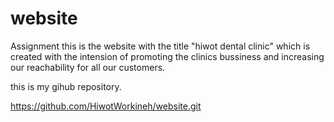# website
Assignment
this is the website with the title "hiwot dental clinic" which is created with the intension of promoting the clinics bussiness and increasing our reachability for all our customers.








this is my gihub repository.

https://github.com/HiwotWorkineh/website.git

